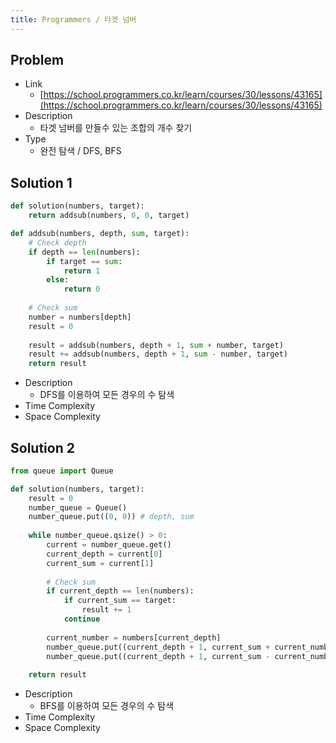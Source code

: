 ```yaml
---
title: Programmers / 타겟 넘버
---
```


## Problem

* Link
  * [https://school.programmers.co.kr/learn/courses/30/lessons/43165](https://school.programmers.co.kr/learn/courses/30/lessons/43165)
* Description
  * 타겟 넘버를 만들수 있는 조합의 개수 찾기
* Type
  * 완전 탐색 / DFS, BFS

## Solution 1

```python {caption="Solution 1", linenos=table}
def solution(numbers, target):
    return addsub(numbers, 0, 0, target)

def addsub(numbers, depth, sum, target):
    # Check depth
    if depth == len(numbers):
        if target == sum: 
            return 1
        else:
            return 0
        
    # Check sum
    number = numbers[depth]
    result = 0
    
    result = addsub(numbers, depth + 1, sum + number, target)
    result += addsub(numbers, depth + 1, sum - number, target)
    return result
```

* Description
  * DFS를 이용하여 모든 경우의 수 탐색
* Time Complexity
* Space Complexity

## Solution 2

```python {caption="Solution 1", linenos=table}
from queue import Queue

def solution(numbers, target):
    result = 0
    number_queue = Queue()
    number_queue.put((0, 0)) # depth, sum
    
    while number_queue.qsize() > 0:
        current = number_queue.get()
        current_depth = current[0]
        current_sum = current[1]
    
        # Check sum
        if current_depth == len(numbers):
            if current_sum == target:
                result += 1
            continue
        
        current_number = numbers[current_depth]
        number_queue.put((current_depth + 1, current_sum + current_number))
        number_queue.put((current_depth + 1, current_sum - current_number))
            
    return result
```

* Description
  * BFS를 이용하여 모든 경우의 수 탐색
* Time Complexity
* Space Complexity